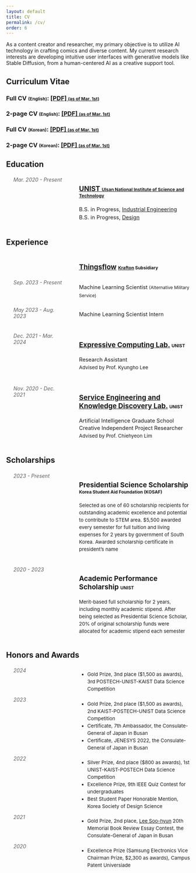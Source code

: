 ```yaml
---
layout: default
title: CV
permalink: /cv/
order: 6
---
```

<head>
<style>
.about-grid {
    display: grid;
    grid-template-columns: 160px auto;
    column-gap: 40px;
    font-size: 16px;
    margin-top: 10px;
    margin-bottom: 20px;
}
.about-grid .section-title {
    margin: 0;
    justify-self: start;
    align-self: start;
    font-size: 0.875em;
    padding-top: 4px;
    padding-left: 20px;
}
.section-title {
    color: #606060;
    font-style: italic;
}
</style>
</head>

<p class="sponsors">
As a content creator and researcher, my primary objective is to utilize AI technology in crafting comics and diverse content. My current research interests are developing intuitive user interfaces with generative models like Stable Diffusion, from a human-centered AI as a creative support tool.
</p>

<h2>Curriculum Vitae</h2>
<div class="news-entries grid-2">
<div class="entry-item course">
    <h3 class="entry-title">Full CV <span style="font-size: 9pt;">(English)</span>: <a href="/assets/cv/20240301_SeonukKim_EN_CV.pdf">[PDF] <span style="font-size: 9pt;">(as of Mar. 1st)</span></a></h3>
    <h3 class="entry-title">2-page CV <span style="font-size: 9pt;">(English)</span>: <a href="/assets/cv/20240301_SeonukKim_EN_Resume.pdf">[PDF] <span style="font-size: 9pt;">(as of Mar. 1st)</span></a></h3>
</div>
<div class="entry-item course">
    <h3 class="entry-title">Full CV <span style="font-size: 9pt;">(Korean)</span>: <a href="/assets/cv/20240301_SeonukKim_KO_CV.pdf">[PDF] <span style="font-size: 9pt;">(as of Mar. 1st)</span></a></h3>
    <h3 class="entry-title">2-page CV <span style="font-size: 9pt;">(Korean)</span>: <a href="/assets/cv/20240301_SeonukKim_KO_Resume.pdf">[PDF] <span style="font-size: 9pt;">(as of Mar. 1st)</span></a></h3>
</div>
</div>

<h2>Education</h2>
<div class="about-grid section">
	<div class="section-title">Mar. 2020 - Present</div>
	<div class="about-content">
		<h3 class="entry-title"><a href="https://www.unist.ac.kr/">UNIST <span style="font-size: 9pt;">Ulsan National Institute of Science and Technology</span></a></h3>
    <p style="font-size: 11pt; line-height: 150%;">
      B.S. in Progress, <a href="https://ie.unist.ac.kr/">Industrial Engineering</a><br>
      B.S. in Progress, <a href="https://design.unist.ac.kr/">Design</a></p>
</div>
</div>

<h2>Experience</h2>
<div class="about-grid section">
	<div class="section-title"></div>
	<div class="about-content">
      <h3 class="entry-title"><a href="https://thingsflow.com/">Thingsflow</a> <span style="font-size: 9pt;"><a href="https://www.krafton.com/">Krafton</a> Subsidiary</span></h3>
  </div>
  <div class="section-title">Sep. 2023 - Present</div>
	<div class="about-content">
    <p style="font-size: 11pt; line-height: 150%;">
        Machine Learning Scientist <span style="font-size: 9pt;"> (Alternative Military Service)</span><br></p>
  </div>
  <div class="section-title">May  2023 - Aug. 2023</div>
	<div class="about-content">
    <p style="font-size: 11pt; line-height: 150%;">
      Machine Learning Scientist Intern <br></p>
  </div>
</div>

<div class="about-grid section">
	<div class="section-title">Dec. 2021 - Mar. 2024</div>
	<div class="about-content">
		<h3 class="entry-title"><a href="https://www.klee141.com/">Expressive Computing Lab.</a> <span style="font-size: 9pt;">UNIST</span></h3>
      <p style="font-size: 11pt; line-height: 140%;">
        Research Assistant
      <br>
      <span style="font-size: 10pt;">Advised by Prof. Kyungho Lee</span>
      </p>
</div>
</div>

<div class="about-grid section">
	<div class="section-title">Nov. 2020 - Dec. 2021</div>
	<div class="about-content">
		<h3 class="entry-title"><a href="https://service.unist.ac.kr/">Service Engineering and Knowledge Discovery Lab.</a> <span style="font-size: 9pt;">UNIST</span></h3>
      <p style="font-size: 11pt; line-height: 140%;">
        Artificial Intelligence Graduate School Creative Independent Project Researcher
    <br>
    <span style="font-size: 10pt;">Advised by Prof. Chiehyeon Lim</span>
      </p>
</div>
</div>

<h2>Scholarships</h2>
<div class="about-grid section">
	<div class="section-title">2023 - Present</div>
	<div class="about-content">
		<h3 class="entry-title">Presidential Science Scholarship <span style="font-size: 9pt;">Korea Student Aid Foundation (KOSAF)</span></h3>
      <p style="font-size: 10pt; line-height: 150%;">
       Selected as one of 60 scholarship recipients for outstanding academic excellence and potential to contribute to STEM area. $5,500 awarded every semester for full tuition and living expenses for 2 years by government of South Korea. Awarded scholarship certificate in president’s name
      </p>
</div>
</div>

<div class="about-grid section">
	<div class="section-title">2020 - 2023</div>
	<div class="about-content">
		<h3 class="entry-title">Academic Performance Scholarship <span style="font-size: 9pt;">UNIST</span></h3>
      <p style="font-size: 10pt; line-height: 150%;">
       Merit-based full scholarship for 2 years, including monthly academic stipend. After being selected as Presidential Science Scholar, 20% of original scholarship funds were allocated for academic stipend each semester
      </p>  
</div>
</div>

<h2>Honors and Awards</h2>
<div class="about-grid section">
	<div class="section-title">2024</div>
	<div class="about-content">
    <ul style="list-style-type:square; font-size: 10pt; line-height: 150%; margin-bottom: 5px; padding-bottom: 2px;">
      <li>Gold Prize, 3nd place ($1,500 as awards), 3rd POSTECH-UNIST-KAIST Data Science Competition</li> 
    </ul>  
  </div>

  <div class="section-title">2023</div>
	<div class="about-content">
    <ul style="list-style-type:square; font-size: 10pt; line-height: 150%; margin-bottom: 5px; padding-bottom: 2px;">
      <li>Gold Prize, 2nd place ($1,500 as awards), 2nd KAIST-POSTECH-UNIST Data Science Competition</li> 
      <li>Certificate, 7th Ambassador, the Consulate-General of Japan in Busan</li> 
      <li>Certificate, JENESYS 2022, the Consulate-General of Japan in Busan</li> 
    </ul>  
  </div>

  <div class="section-title">2022</div>
	<div class="about-content">
    <ul style="list-style-type:square; font-size: 10pt; line-height: 150%; margin-bottom: 5px; padding-bottom: 2px;">
      <li>Silver Prize, 4nd place ($800 as awards), 1st UNIST-KAIST-POSTECH Data Science Competition</li>
      <li>Excellence Prize, 9th IEEE Quiz Contest for undergraduates</li>
      <li>Best Student Paper Honorable Mention, Korea Society of Design Science</li>
    </ul>  
  </div>

  <div class="section-title">2021</div>
	<div class="about-content">
    <ul style="list-style-type:square; font-size: 10pt; line-height: 150%; margin-bottom: 5px; padding-bottom: 2px;">
      <li>Gold Prize, 2nd place, <a href="https://www.donga.com/en/article/all/20011231/210363/1/">Lee Soo-hyun</a> 20th Memorial Book Review Essay Contest, the Consulate-General of Japan in Busan</li>
    </ul>  
  </div>

  <div class="section-title">2020</div>
	<div class="about-content">
    <ul style="list-style-type:square; font-size: 10pt; line-height: 150%; margin-bottom: 5px; padding-bottom: 2px;">
      <li>Excellence Prize (Samsung Electronics Vice Chairman Prize, $2,300 as awards), Campus Patent Universiade</li>
    </ul>  
  </div>
</div>